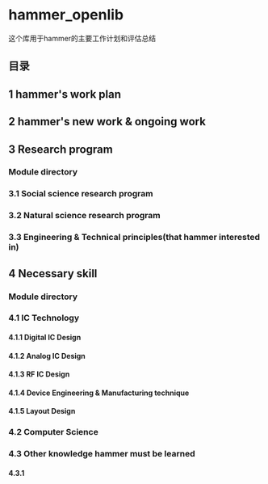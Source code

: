 # hammer_openlib
这个库用于hammer的主要工作计划和评估总结
## 目录
## 1 hammer's work plan
## 2 hammer's new work & ongoing work
## 3 Research program
### Module directory
### 3.1 Social science research program
### 3.2 Natural science research program
### 3.3 Engineering & Technical principles(that hammer interested in)
## 4 Necessary skill
### Module directory
### 4.1 IC Technology
#### 4.1.1 Digital IC Design
#### 4.1.2 Analog IC Design
#### 4.1.3 ​​RF IC Design
#### 4.1.4 ​Device Engineering & Manufacturing technique
#### 4.1.5 Layout Design
### 4.2 Computer Science
### 4.3 Other knowledge hammer must be learned
#### 4.3.1 
